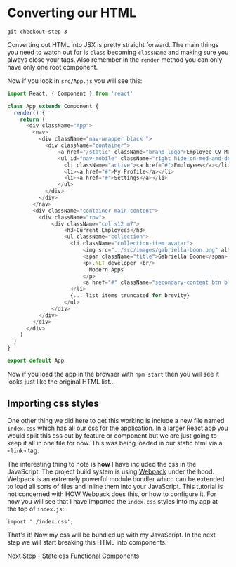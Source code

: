 # Converting our HTML

``` shell
git checkout step-3
```

Converting out HTML into JSX is pretty straight forward. The main things you need to watch out for is `class` becoming `className` and making sure you always close your tags. Also remember
in the `render` method you can only have only one root component.

Now if you look in `src/App.js` you will see this:

``` javascript
import React, { Component } from 'react'

class App extends Component {
  render() {
    return (
      <div className="App">
        <nav>
          <div className="nav-wrapper black ">
            <div className="container">
                <a href="/static" className="brand-logo">Employee CV Manager</a>
                <ul id="nav-mobile" className="right hide-on-med-and-down">
                  <li className="active"><a href="#">Employees</a></li>
                  <li><a href="#">My Profile</a></li>
                  <li><a href="#">Settings</a></li>
                </ul>
            </div>
          </div>
        </nav>
        <div className="container main-content">      
          <div className="row">
              <div className="col s12 m7">
                  <h3>Current Employees</h3>
                  <ul className="collection">
                    <li className="collection-item avatar">
                        <img src="../src/images/gabriella-boon.png" alt="" className="circle" />
                        <span className="title">Gabriella Boone</span>
                        <p>.NET developer <br/>
                          Modern Apps
                        </p>
                        <a href="#" className="secondary-content btn black"><i className="material-icons left">description</i>View C.V.</a>
                    </li>
                    {... list items truncated for brevity}
                  </ul>
              </div>
          </div>
        </div>
      </div>
    )
  }
}

export default App

```

Now if you load the app in the browser with `npm start` then you will see it looks just like the original HTML list...

## Importing css styles

One other thing we did here to get this working is include a new file named `index.css` which has all our css for the application. In a larger React app you would split this css 
out by feature or component but we are just going to keep it all in one file for now. This was being loaded in our static html via a `<link>` tag.

The interesting thing to note is **how** I have included the css in the JavaScript. The project build system is using [Webpack](https://webpack.github.io/) under the hood. Webpack is 
an extremely powerful module bundler which can be extended to load all sorts of files and inline them into your JavaScript. This tutorial is not concerned with HOW Webpack does this, 
or how to configure it. For now you will see that I have imported the `index.css` styles into my app at the top of `index.js`:

```
import './index.css';
```

That's it! Now my css will be bundled up with my JavaScript. In the next step we will start breaking this HTML into components.

Next Step - [Stateless Functional Components](04-Stateless-Functional-Components.md)
